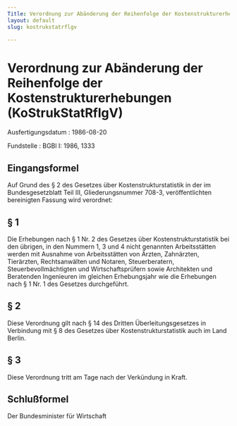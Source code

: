 ```yaml
---
Title: Verordnung zur Abänderung der Reihenfolge der Kostenstrukturerhebungen
layout: default
slug: kostrukstatrflgv

---
```


# Verordnung zur Abänderung der Reihenfolge der Kostenstrukturerhebungen (KoStrukStatRflgV)

Ausfertigungsdatum
:   1986-08-20

Fundstelle
:   BGBl I: 1986, 1333



## Eingangsformel

Auf Grund des § 2 des Gesetzes über Kostenstrukturstatistik in der im
Bundesgesetzblatt Teil III, Gliederungsnummer 708-3, veröffentlichten
bereinigten Fassung wird verordnet:


## § 1

Die Erhebungen nach § 1 Nr. 2 des Gesetzes über
Kostenstrukturstatistik bei den übrigen, in den Nummern 1, 3 und 4
nicht genannten Arbeitsstätten werden mit Ausnahme von Arbeitsstätten
von Ärzten, Zahnärzten, Tierärzten, Rechtsanwälten und Notaren,
Steuerberatern, Steuerbevollmächtigten und Wirtschaftsprüfern sowie
Architekten und Beratenden Ingenieuren im gleichen Erhebungsjahr wie
die Erhebungen nach § 1 Nr. 1 des Gesetzes durchgeführt.


## § 2

Diese Verordnung gilt nach § 14 des Dritten Überleitungsgesetzes in
Verbindung mit § 8 des Gesetzes über Kostenstrukturstatistik auch im
Land Berlin.


## § 3

Diese Verordnung tritt am Tage nach der Verkündung in Kraft.


## Schlußformel

Der Bundesminister für Wirtschaft

